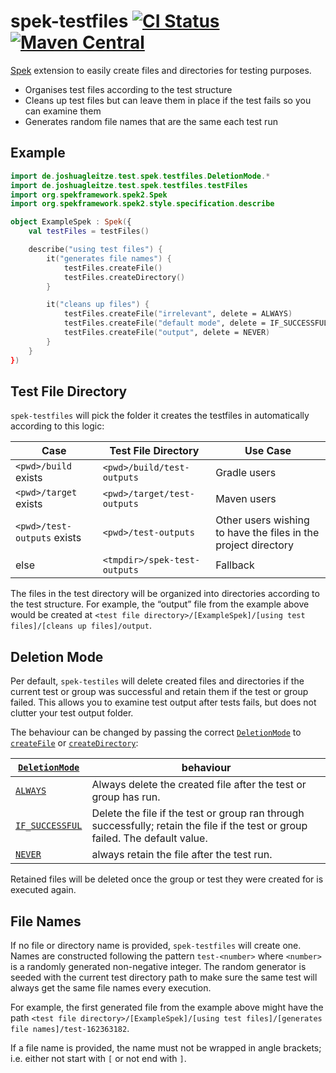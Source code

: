 # spek-testfiles [![CI Status](https://github.com/jGleitz/spek-testfiles/workflows/CI/badge.svg)](https://github.com/jGleitz/spek-testfiles/actions) [![Maven Central](https://maven-badges.herokuapp.com/maven-central/de.joshuagleitze/spek-testfiles/badge.svg)](https://maven-badges.herokuapp.com/maven-central/de.joshuagleitze/spek-testfiles)

[Spek](https://www.spekframework.org/) extension to easily create files and directories for testing purposes.

 * Organises test files according to the test structure
 * Cleans up test files but can leave them in place if the test fails so you can examine them
 * Generates random file names that are the same each test run
 

## Example

```kotlin
import de.joshuagleitze.test.spek.testfiles.DeletionMode.*
import de.joshuagleitze.test.spek.testfiles.testFiles
import org.spekframework.spek2.Spek
import org.spekframework.spek2.style.specification.describe

object ExampleSpek : Spek({
    val testFiles = testFiles()

    describe("using test files") {
        it("generates file names") {
            testFiles.createFile()
            testFiles.createDirectory()
        }

        it("cleans up files") {
            testFiles.createFile("irrelevant", delete = ALWAYS)
            testFiles.createFile("default mode", delete = IF_SUCCESSFUL)
            testFiles.createFile("output", delete = NEVER)
        }
    }
})
```

## Test File Directory

`spek-testfiles` will pick the folder it creates the testfiles in automatically according to this logic:

Case | Test File Directory | Use Case  
--- | --- | ---
`<pwd>/build` exists | `<pwd>/build/test-outputs` | Gradle users
`<pwd>/target` exists | `<pwd>/target/test-outputs` | Maven users
`<pwd>/test-outputs` exists | `<pwd>/test-outputs` | Other users wishing to have the files in the project directory
else | `<tmpdir>/spek-test-outputs` | Fallback 

The files in the test directory will be organized into directories according to the test structure.
For example, the “output” file from the example above would be created at `<test file directory>/[ExampleSpek]/[using test files]/[cleans up files]/output`. 

## Deletion Mode

Per default, `spek-testiles` will delete created files and directories if the current test or group was successful and retain them if the test or group failed.
This allows you to examine test output after tests fails, but does not clutter your test output folder.

The behaviour can be changed by passing the correct [`DeletionMode`](https://jgleitz.github.io/spek-testfiles/spek-testfiles/de.joshuagleitze.test.spek.testfiles/-deletion-mode/index.html) to [`createFile`](https://jgleitz.github.io/spek-testfiles/spek-testfiles/de.joshuagleitze.test.spek.testfiles/-test-files/create-file.html) or [`createDirectory`](https://jgleitz.github.io/spek-testfiles/spek-testfiles/de.joshuagleitze.test.spek.testfiles/-test-files/create-directory.html):

[`DeletionMode`](https://jgleitz.github.io/spek-testfiles/spek-testfiles/de.joshuagleitze.test.spek.testfiles/-deletion-mode/index.html) | behaviour
--- | ---
[`ALWAYS`](https://jgleitz.github.io/spek-testfiles/spek-testfiles/de.joshuagleitze.test.spek.testfiles/-deletion-mode/-a-l-w-a-y-s.html) | Always delete the created file after the test or group has run.
[`IF_SUCCESSFUL`](https://jgleitz.github.io/spek-testfiles/spek-testfiles/de.joshuagleitze.test.spek.testfiles/-deletion-mode/-i-f_-s-u-c-c-e-s-s-f-u-l.html) | Delete the file if the test or group ran through successfully; retain the file if the test or group failed. The default value.
[`NEVER`](https://jgleitz.github.io/spek-testfiles/spek-testfiles/de.joshuagleitze.test.spek.testfiles/-deletion-mode/-n-e-v-e-r.html) | always retain the file after the test run.

Retained files will be deleted once the group or test they were created for is executed again.

## File Names

If no file or directory name is provided, `spek-testfiles` will create one.
Names are constructed following the pattern `test-<number>` where `<number>` is a randomly generated non-negative integer.
The random generator is seeded with the current test directory path to make sure the same test will always get the same file names every execution.

For example, the first generated file from the example above might have the path `<test file directory>/[ExampleSpek]/[using test files]/[generates file names]/test-162363182`.

If a file name is provided, the name must not be wrapped in angle brackets; i.e. either not start with `[` or not end with `]`. 
